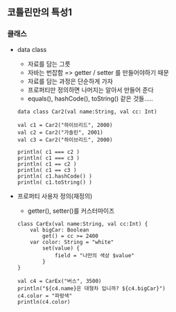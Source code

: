 ## 코틀린만의 특성1
### 클래스

* data class
	- 자료를 담는 그릇
	- 자바는 번잡함 => getter / setter 를 만들어야하기 때문
	- 자료를 담는 과정은 단순하게 가자
	- 프로퍼티만 정의하면 나머지는 알아서 만들어 준다
	- equals(), hashCode(), toString() 같은 것들.....
	~~~
    data class Car2(val name:String, val cc: Int)
    ~~~
    ~~~
    val c1 = Car2("하이브리드", 2000)
    val c2 = Car2("가솔린", 2001)
    val c3 = Car2("하이브리드", 2000)

    println( c1 === c2 )
    println( c1 === c3 )
    println( c1 == c2 )
    println( c1 == c3 )
    println( c1.hashCode() )
    println( c1.toString() )
    ~~~

* 프로퍼티 사용자 정의(재정의)
	- getter(), setter()를 커스터마이즈
    ~~~
    class CarEx(val name:String, val cc:Int) {
        val bigCar: Boolean
            get() = cc >= 2400
        var color: String = "white"
            set(value) {
                field = "나만의 색상 $value"
            }
	}
    ~~~
    ~~~
    val c4 = CarEx("버스", 3500)
    println("${c4.name}은 대형차 입니까? ${c4.bigCar}")
    c4.color = "파랑색"
    println(c4.color)
    ~~~
